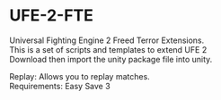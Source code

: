 # UFE-2-FTE
Universal Fighting Engine 2 Freed Terror Extensions.<br>
This is a set of scripts and templates to extend UFE 2<br>
Download then import the unity package file into unity.

Replay: Allows you to replay matches.<br>
Requirements: Easy Save 3
